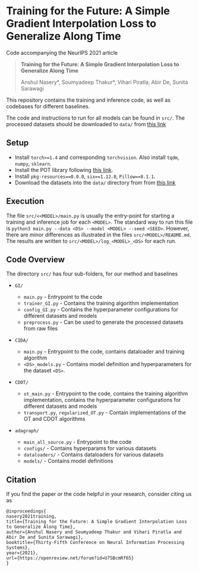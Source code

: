 # Training for the Future: A Simple Gradient Interpolation Loss to Generalize Along Time

Code accompanying the NeurIPS 2021 article 

> **Training for the Future: A Simple Gradient Interpolation Loss to Generalize Along Time**
>
> Anshul Nasery*, Soumyadeep Thakur*, Vihari Piratla, Abir De, Sunita Sarawagi

This repository contains the training and inference code, as well as codebases for different baselines.

The code and instructions to run for all models can be found in `src/`. The processed datasets should be downloaded to `data/` from [this link](https://drive.google.com/drive/folders/11F7FJYPq0mlL11pSI_FaRKOjqCdmxEnl?usp=sharing)

## Setup
* Install `torch>=1.4` and corresponding `torchvision`. Also install `tqdm`, `numpy`, `sklearn`.
* Install the POT library following [this link](https://pythonot.github.io/).
* Install `pkg-resources==0.0.0`, `six==1.12.0`, `Pillow==8.1.1`.
* Download the datasets into the `data/` directory from from [this link](https://drive.google.com/drive/folders/11F7FJYPq0mlL11pSI_FaRKOjqCdmxEnl?usp=sharing)

## Execution
The file `src/<<MODEL>/main.py` is usually the entry-point for starting a training and inference job for each `<MODEL>`. The standard way to run this file is `python3 main.py --data <DS> --model <MODEL> --seed <SEED>`. However, there are minor differences as illustrated in the files `src/<MODEL>/README.md`. The results are written to `src/<MODEL>/log_<MODEL>_<DS>` for each run. 


## Code Overview
The directory `src/` has four sub-folders, for our method and baselines
* `GI/`
    * `main.py` - Entrypoint to the code
    * `trainer_GI.py` - Contains the training algorithm implementation
    * `config_GI.py` - Contains the hyperparameter configurations for different datasets and models
    * `preprocess.py` - Can be used to generate the processed datasets from raw files

* `CIDA/`
    * `main.py` - Entrypoint to the code, contains dataloader and training algorithm
    * `<DS>_models.py` - Contains model definition and hyperparameters for the dataset `<DS>`.

* `CDOT/`
    * `ot_main.py` - Entrypoint to the code, contains the training algorithm implementation, contains the hyperparameter configurations for different datasets and models
    * `transport.py`, `regularized_OT.py` - Contain implementations of the OT and CDOT algorithms

* `adagraph/`
    * `main_all_source.py` - Entrypoint to the code
    * `configs/` - Contains hyperparams for various datasets
    * `dataloaders/` - Contains dataloaders for various datasets
    * `models/` - Contains model definitions

## Citation
If you find the paper or the code helpful in your research, consider citing us as
```
@inproceedings{
nasery2021training,
title={Training for the Future: A Simple Gradient Interpolation Loss to Generalize Along Time},
author={Anshul Nasery and Soumyadeep Thakur and Vihari Piratla and Abir De and Sunita Sarawagi},
booktitle={Thirty-Fifth Conference on Neural Information Processing Systems},
year={2021},
url={https://openreview.net/forum?id=U7SBcmRf65}
}
```
